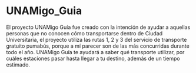 # UNAMigo_Guia
El proyecto UNAMigo Guía fue creado con la intención de ayudar a aquellas personas que no conocen cómo transportarse dentro de Ciudad Universitaria, el proyecto utiliza las rutas 1, 2 y 3 del servicio de transporte gratuito pumabús, porque a mí parecer son de las más concurridas durante todo el año. UNAMigo Guía te ayudará a saber qué transporte utilizar, por cuáles estaciones pasar hasta llegar a tu destino, además de un tiempo estimado.
